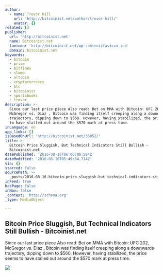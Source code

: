 ```yaml
---
author:
  - name: Trevor Hill
    url: 'http://bitcoinist.net/author/trevor-hill/'
    avatar: {}
related: []
publisher:
  url: 'http://bitcoinist.net'
  name: Bitcoinist.net
  favicon: 'http://bitcoinist.net/wp-content/favicon.ico'
  domain: bitcoinist.net
keywords:
  - bitcoin
  - price
  - bitfinex
  - slump
  - altcoin
  - cryptocurrency
  - btc
  - bitcoinist
  - sportsbooks
  - trevor
description: >-
  Since our last price piece Also read: Bet on MMA with Bitcoin: UFC 202,
  McGregor vs. Diaz , Bitcoin was finding itself creeping along a downwards
  trajectory, dipping down to $560. However, having stabilized, the price seems
  to have stalled out around the $570 mark at press time.
inLanguage: en
app_links: []
isBasedOnUrl: 'http://bitcoinist.net/36052/'
title: >-
  Bitcoin Price Sluggish, But Technical Indicators Still Bullish -
  Bitcoinist.net
datePublished: '2016-08-16T06:00:00.594Z'
dateModified: '2016-08-16T05:49:34.714Z'
via: {}
starred: false
sourcePath: >-
  _posts/2016-08-16-bitcoin-price-sluggish-but-technical-indicators-still-bulli.md
inFeed: true
hasPage: false
inNav: false
_context: 'http://schema.org'
_type: MediaObject

---
```

<article style=""><h1>Bitcoin Price Sluggish, But Technical Indicators Still Bullish - Bitcoinist.net</h1><p>Since our last price piece Also read: Bet on MMA with Bitcoin: UFC 202, McGregor vs. Diaz , Bitcoin was finding itself creeping along a downwards trajectory, dipping down to $560. However, having stabilized, the price seems to have stalled out around the $570 mark at press time.</p><img src="http://bitcoinist.net/wp-content/uploads/2016/08/bitcoin-august-14th-long1.jpg" /></article>